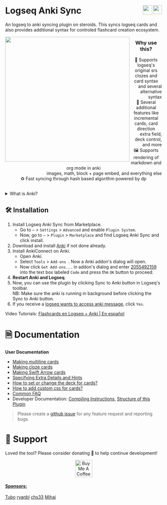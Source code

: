 # Logseq Anki Sync [<img align="right" src="https://img.shields.io/github/stars/debanjandhar12/logseq-anki-sync.svg?logo=GitHub&style=flat-square" height="28"/>](https://github.com/debanjandhar12/logseq-anki-sync/) [<img align="right" src="https://cdn.buymeacoffee.com/buttons/v2/default-orange.png" height="30"/>](https://www.buymeacoffee.com/debanjandhar12)

An logseq to anki syncing plugin on steroids. This syncs logseq cards and also provides additional syntax for controled flashcard creation ecosystem.

<img align="left" height="400" src="https://raw.githubusercontent.com/debanjandhar12/logseq-anki-sync/main/imgs/Demo_main.gif">
<div><h3 align="center">Why use this?</h3>
<dl align="center">
<dt>🐾 Supports logseq's original srs clozes and card syntax</dt>
<dd align="right">and several alternative syntax</dd>
<dt>🚀 Several additional features like incremental cards, card direction</dt>
<dd align="right">extra field, deck control, and more</dd>
<dt>🖼 Supports rendering of markdown and org mode in anki</dt>
<dd align="right">images, math, block + page embed, and everything else</dd>
<dt>♻ Fast syncing through hash based algorithm powered by dp</dt>
</dl>
</div>
<br clear="both"/>

<details>
<summary>What is Anki?</summary>
Anki is a specialized spaced repetition software. It has less bugs and is more feature rich than most otherspaced repetition software. For example, anki has heatmaps, filtered decks to study a collection of cards for exams irrespective of card scheduling etc.
Several knowledge management software like Obsidian Polar sync to anki for spaced repetition too.
</details>

## 🛠️ Installation
1. Install Logseq Anki Sync from Marketplace.
   * Go to `⋯` > `Settings` > `Advanced` and enable `Plugin System`.
   * Now, go to `⋯` > `Plugin` > `Marketplace` and find Logseq Anki Sync and click install.
2. Download and install [Anki](https://apps.ankiweb.net/) if not done already. 
3. Install AnkiConnect on Anki.
   * Open Anki.
   * Select `Tools` > `Add-ons `. Now a Anki addon's dialog will open. 
   * Now click `Get Add-ons...` in addon's dialog and enter [2055492159](https://ankiweb.net/shared/info/2055492159) into the text box labeled `Code` and press the `OK` button to proceed.
4. **Restart Anki and Logseq**.
5. Now, you can use the plugin by clicking Sync to Anki button in Logseq's toolbar.<br/>
   NB: Make sure the anki is running in background before clicking the Sync to Anki button.
6. If you receive a [logseq wants to access anki message](https://raw.githubusercontent.com/debanjandhar12/Obsidian-Anki-Sync/main/docs/images/permission.png), click `Yes`.

Video Tutorials: [Flashcards en Logseq + Anki | En español](https://www.youtube.com/watch?v=t_I9EYZkwbM)

# 🗎 Documentation
<b>User Documentation</b>
* [Making multiline cards](https://github.com/debanjandhar12/logseq-anki-sync/discussions/88)
* [Making cloze cards](https://github.com/debanjandhar12/logseq-anki-sync/discussions/89)
* [Making Swift Arrow cards](https://github.com/debanjandhar12/logseq-anki-sync/discussions/91)
* [Specifying Extra Details and Hints](https://github.com/debanjandhar12/logseq-anki-sync/discussions/92)
* [How to set or change the deck for cards?](https://github.com/debanjandhar12/logseq-anki-sync/wiki/How-to-set-or-change-the-deck-for-cards%3F)
* [How to add custom css for cards?](https://github.com/debanjandhar12/logseq-anki-sync/wiki/How-to-add-custom-css-for-cards%3F)
* [Common FAQ](https://github.com/debanjandhar12/logseq-anki-sync/wiki/Common-FAQ)
* Developer Documentation: [Compiling Instructions](https://github.com/debanjandhar12/logseq-anki-sync/wiki/Compiling-Instructions), [Structure of this Plugin](https://github.com/debanjandhar12/logseq-anki-sync/wiki/Structure-of-this-Plugin)
> Please create a [github issue](https://github.com/debanjandhar12/logseq-anki-sync/issues) for any feature request and reporting bugs.

# 🙏 Support
Loved the tool? Please consider donating 💸 to help continue development!<br/>
<p align="center">
<a href="https://www.buymeacoffee.com/debanjandhar12" target="_blank"><img src="https://cdn.buymeacoffee.com/buttons/v2/default-orange.png" alt="Buy Me A Coffee" height="55" style="border-radius:1px" />
</p>

#### Sponsors:
 
[Tubo](https://github.com/Tubo) [ryanbl](https://github.com/rtblair) [chs33](https://github.com/chs33) [Mihai](../../) 
